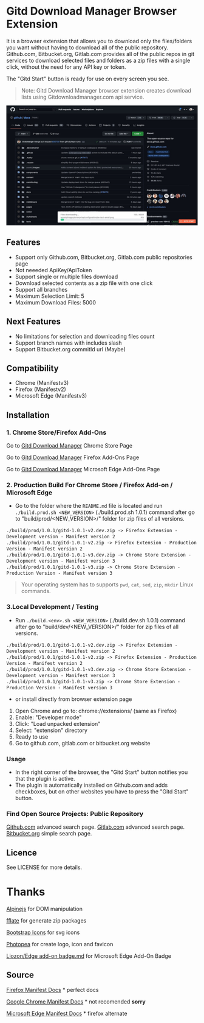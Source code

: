 # Gitd Download Manager Browser Extension
It is a browser extension that allows you to download only the files/folders you want without having to download all of the public repository. Github.com, Bitbucket.org, Gitlab.com provides all of the public repos in git services to download selected files and folders as a zip files with a single click, without the need for any API key or token.

The "Gitd Start" button is ready for use on every screen you see.

> Note: Gitd Download Manager browser extension creates download lists using Gitdownloadmanager.com api service.

![screenshot](screenshots/gitd-manager-github-download.jpeg)

## Features
- Support only Github.com, Bitbucket.org, Gitlab.com public repositories page
- Not neeeded ApiKey/ApiToken
- Support single or multiple files download
- Download selected contents as a zip file with one click
- Support all branches
- Maximum Selection Limit: 5
- Maximum Download Files: 5000 

## Next Features
- No limitations for selection and downloading files count
- Support branch names with includes slash
- Support Bitbucket.org commitId url (Maybe)

## Compatibility
- Chrome (Manifestv3)
- Firefox (Manifestv2)
- Microsoft Edge (Manifestv3)

## Installation
### 1. Chrome Store/Firefox Add-Ons

Go to [Gitd Download Manager](https://chrome.google.com/webstore/detail/gitd-download-manager/cbnplpkljokdodpligcaolkmodfondhl) Chrome Store Page

Go to [Gitd Download Manager](https://addons.mozilla.org/en-US/firefox/addon/gitd-download-manager/) Firefox Add-Ons Page

Go to [Gitd Download Manager](https://microsoftedge.microsoft.com/addons/detail/-/-) Microsoft Edge Add-Ons Page

### 2. Production Build For Chrome Store / Firefox Add-on / Microsoft Edge 

- Go to the folder where the `README.md` file is located and run `./build.prod.sh <NEW_VERSION>` (./build.prod.sh 1.0.1) command after go to "build/prod/<NEW_VERSION>/" folder for zip files of all versions.
```
./build/prod/1.0.1/gitd-1.0.1-v2.dev.zip -> Firefox Extension - Development version - Manifest version 2
./build/prod/1.0.1/gitd-1.0.1-v2.zip -> Firefox Extension - Production Version - Manifest version 2
./build/prod/1.0.1/gitd-1.0.1-v3.dev.zip -> Chrome Store Extension - Development version - Manifest version 3
./build/prod/1.0.1/gitd-1.0.1-v3.zip -> Chrome Store Extension - Production Version - Manifest version 3
```

> Your operating system has to supports `pwd`, `cat`, `sed`, `zip`, `mkdir` Linux commands.

### 3.Local Development / Testing

- Run `./build.<env>.sh <NEW_VERSION>` (./build.dev.sh 1.0.1) command after go to "build/dev/<NEW_VERSION>/" folder for zip files of all versions.

```
./build/prod/1.0.1/gitd-1.0.1-v2.dev.zip -> Firefox Extension - Development version - Manifest version 2
./build/prod/1.0.1/gitd-1.0.1-v2.zip -> Firefox Extension - Production Version - Manifest version 2
./build/prod/1.0.1/gitd-1.0.1-v3.dev.zip -> Chrome Store Extension - Development version - Manifest version 3
./build/prod/1.0.1/gitd-1.0.1-v3.zip -> Chrome Store Extension - Production Version - Manifest version 3
```

- or install directly from browser extension page

1. Open Chrome and go to: chrome://extensions/ (same as Firefox)
2. Enable: "Developer mode"
3. Click: "Load unpacked extension"
4. Select: "extension" directory
5. Ready to use
6. Go to github.com, gitlab.com or bitbucket.org website

### Usage
- In the right corner of the browser, the "Gitd Start" button notifies you that the plugin is active.
- The plugin is automatically installed on Github.com and adds checkboxes, but on other websites you have to press the "Gitd Start" button.

### Find Open Source Projects: Public Repository
[Github.com](https://github.com/search/advanced) advanced search page.
[Gitlab.com](https://gitlab.com/explore/projects) advanced search page.
[Bitbucket.org](https://bitbucket.org/repo/all) simple search page.

## Licence
See LICENSE for more details.

# Thanks
[Alpinejs](https://alpinejs.dev) for DOM manipulation

[fflate](https://github.com/101arrowz/fflate) for generate zip packages

[Bootstrap Icons](https://icons.getbootstrap.com) for svg icons

[Photopea](https://www.photopea.com) for create logo, icon and favicon

[Liozon/Edge add-on badge.md](https://gist.github.com/Liozon/cf898c47628bfecd9896f79e6c9a8db8) for Microsoft Edge Add-On Badge

## Source
[Firefox Manifest Docs](https://developer.mozilla.org/en-US/docs/Mozilla/Add-ons/WebExtensions/manifest.json) * perfect docs

[Google Chrome Manifest Docs](https://developer.chrome.com/docs/extensions/mv3/manifest/) * not recomended **sorry**

[Microsoft Edge Manifest Docs](https://learn.microsoft.com/en-us/microsoft-edge/extensions-chromium/getting-started/manifest-format) * firefox alternate

